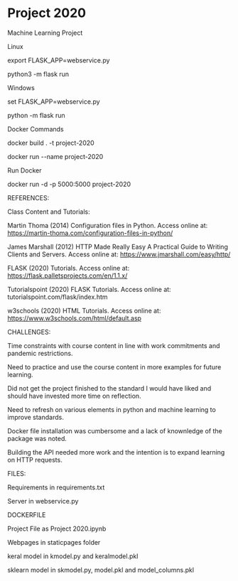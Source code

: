 # Project 2020
Machine Learning Project 

Linux

export FLASK_APP=webservice.py

python3 -m flask run

Windows

set FLASK_APP=webservice.py

python -m flask run

Docker Commands

docker build . -t project-2020

docker run --name project-2020 

Run Docker

docker run -d -p 5000:5000 project-2020

REFERENCES:

Class Content and Tutorials:

Martin Thoma (2014) Configuration files in Python. Access online at: https://martin-thoma.com/configuration-files-in-python/

James Marshall (2012) HTTP Made Really Easy A Practical Guide to Writing Clients and Servers. Access online at: https://www.jmarshall.com/easy/http/

FLASK (2020) Tutorials. Access online at: https://flask.palletsprojects.com/en/1.1.x/

Tutorialspoint (2020) FLASK Tutorials. Access online at: tutorialspoint.com/flask/index.htm

w3schools (2020) HTML Tutorials. Access online at: https://www.w3schools.com/html/default.asp

CHALLENGES:

Time constraints with course content in line with work commitments and pandemic restrictions.

Need to practice and use the course content in more examples for future learning.

Did not get the project finished to the standard I would have liked and should have invested more time on reflection.

Need to refresh on various elements in python and machine learning to improve standards.

Docker file installation was cumbersome and a lack of knownledge of the package was noted.

Building the API needed more work and the intention is to expand learning on HTTP requests.

FILES:

Requirements in requirements.txt

Server in webservice.py

DOCKERFILE

Project File as Project 2020.ipynb

Webpages in staticpages folder

keral model in kmodel.py and keralmodel.pkl

sklearn model in skmodel.py, model.pkl and model_columns.pkl
